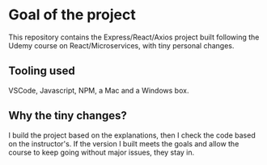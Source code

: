 # Goal of the project
This repository contains the Express/React/Axios project built following the Udemy course on React/Microservices, with tiny personal changes.

## Tooling used
VSCode, Javascript, NPM, a Mac and a Windows box.

## Why the tiny changes?
I build the project based on the explanations, then I check the code based on the instructor's. If the version I built meets the goals and allow the course to keep going without major issues, they stay in.
